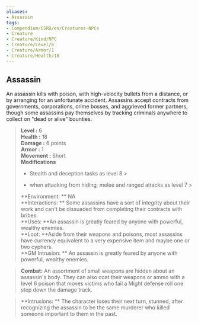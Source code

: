 ```yaml
---
aliases:
- Assassin
tags:
- Compendium/CSRD/en/Creatures-NPCs
- Creature
- Creature/Kind/NPC
- Creature/Level/6
- Creature/Armor/1
- Creature/Health/18
---
```


  
## Assassin  
An assassin kills with poison, with high-velocity bullets from a distance, or by arranging for an unfortunate accident. Assassins accept contracts from governments, corporations, crime bosses, and aggrieved former partners, though some assassins pay themselves by tracking criminals anywhere to collect on "dead or alive" bounties.  

  
> **Level :** 6  
> **Health :** 18  
> **Damage :** 6 points  
> **Armor :** 1  
> **Movement :** Short  
> **Modifications**  
>- Stealth and deception tasks as level 8 >
>  
>- when attacking from hiding, melee and ranged attacks as level 7 >
>  
> **Environment: ** NA  
> **Interactions: ** Some assassins have a sort of integrity about their work and can't be dissuaded from completing their contracts with bribes.  
> **Uses: **An assassin is greatly feared by anyone with powerful, wealthy enemies.  
> **Loot: **Aside from their weapons and poisons, most assassins have currency equivalent to a very expensive item and maybe one or two cyphers.  
> **GM Intrusion: ** An assassin is greatly feared by anyone with powerful, wealthy enemies.  

> **Combat:** 
> An assortment of small weapons are hidden about an assassin's body. They can also coat their weapons or ammo with a level 6 poison that moves victims who fail a Might defense roll one step down the damage track.  
  

> **Intrusions: ** 
> The character loses their next turn, stunned, after recognizing the assassin to be the same murderer who killed someone important to them in the past.  
